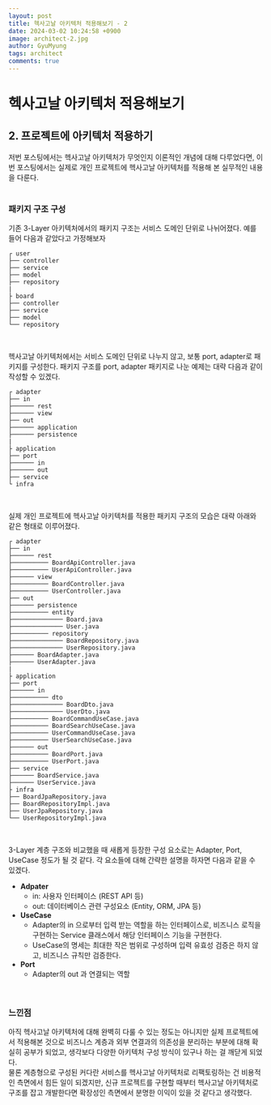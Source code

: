 ```yaml
---
layout:	post
title: 헥사고날 아키텍처 적용해보기 - 2
date: 2024-03-02 10:24:58 +0900
image: architect-2.jpg
author: GyuMyung
tags: architect
comments: true
---
```

# 헥사고날 아키텍처 적용해보기
## 2. 프로젝트에 아키텍처 적용하기

저번 포스팅에서는 헥사고날 아키텍처가 무엇인지 이론적인 개념에 대해 다루었다면, 이번 포스팅에서는 실제로 개인 프로젝트에 헥사고날 아키텍처를 적용해 본 실무적인 내용을 다룬다. <br/><br/>

### 패키지 구조 구성
기존 3-Layer 아키텍처에서의 패키지 구조는 서비스 도메인 단위로 나뉘어졌다. 예를 들어 다음과 같았다고 가정해보자 <br/>
```
┌ user
├── controller
├── service
├── model
├── repository
|
├ board
├── controller
├── service
├── model
└── repository
```
<br/>

헥사고날 아키텍처에서는 서비스 도메인 단위로 나누지 않고, 보통 port, adapter로 패키지를 구성한다. 패키지 구조를 port, adapter 패키지로 나눈 예제는 대략 다음과 같이 작성할 수 있겠다. <br/>
```
┌ adapter
├── in
├────── rest
├────── view
├── out
├────── application
├────── persistence
|
├ application
├── port
├────── in
├────── out
├── service
└ infra
```
<br/>

실제 개인 프로젝트에 헥사고날 아키텍처를 적용한 패키지 구조의 모습은 대략 아래와 같은 형태로 이루어졌다. <br/>

```
┌ adapter
├── in
├────── rest
├────────── BoardApiController.java
├────────── UserApiController.java
├────── view
├────────── BoardController.java
├────────── UserController.java
├── out
├────── persistence
├────────── entity
├────────────── Board.java
├────────────── User.java
├────────── repository
├────────────── BoardRepository.java
├────────────── UserRepository.java
├────── BoardAdapter.java
├────── UserAdapter.java
|
├ application
├── port
├────── in
├────────── dto
├────────────── BoardDto.java
├────────────── UserDto.java
├────────── BoardCommandUseCase.java
├────────── BoardSearchUseCase.java
├────────── UserCommandUseCase.java
├────────── UserSearchUseCase.java
├────── out
├────────── BoardPort.java
├────────── UserPort.java
├── service
├────── BoardService.java
├────── UserService.java
├ infra
├── BoardJpaRepository.java
├── BoardRepositoryImpl.java
├── UserJpaRepository.java
└── UserRepositoryImpl.java
```
<br/>

3-Layer 계층 구조와 비교했을 때 새롭게 등장한 구성 요소로는 Adapter, Port, UseCase 정도가 될 것 같다. 각 요소들에 대해 간략한 설명을 하자면 다음과 같을 수 있겠다. <br/>
* **Adpater**
  * in: 사용자 인터페이스 (REST API 등)
  * out: 데이터베이스 관련 구성요소 (Entity, ORM, JPA 등)
* **UseCase**
  * Adapter의 in 으로부터 입력 받는 역할을 하는 인터페이스로, 비즈니스 로직을 구현하는 Service 클래스에서 해당 인터페이스 기능을 구현한다.
  * UseCase의 명세는 최대한 작은 범위로 구성하며 입력 유효성 검증은 하지 않고, 비즈니스 규칙만 검증한다.
* **Port**
  * Adapter의 out 과 연결되는 역할

<br/>

### 느낀점
아직 헥사고날 아키텍처에 대해 완벽히 다룰 수 있는 정도는 아니지만 실제 프로젝트에서 적용해본 것으로 비즈니스 계층과 외부 연결과의 의존성을 분리하는 부분에 대해 확실히 공부가 되었고, 생각보다 다양한 아키텍처 구성 방식이 있구나 하는 걸 깨닫게 되었다. <br/>
물론 계층형으로 구성된 커다란 서비스를 헥사고날 아키텍처로 리팩토링하는 건 비용적인 측면에서 힘든 일이 되겠지만, 신규 프로젝트를 구현할 때부터 헥사고날 아키텍처로 구조를 잡고 개발한다면 확장성인 측면에서 분명한 이익이 있을 것 같다고 생각했다. <br/>
